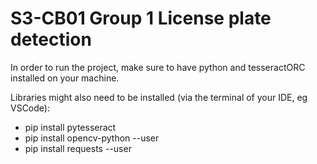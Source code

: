 # S3-CB01 Group 1 License plate detection
In order to run the project, make sure to have python and tesseractORC installed on your machine.

Libraries might also need to be installed (via the terminal of your IDE, eg VSCode):

- pip install pytesseract  
- pip install opencv-python --user  
- pip install requests --user  
